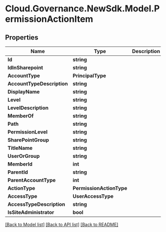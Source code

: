 # Cloud.Governance.NewSdk.Model.PermissionActionItem
## Properties

Name | Type | Description | Notes
------------ | ------------- | ------------- | -------------
**Id** | **string** |  | [optional] 
**IdInSharepoint** | **string** |  | [optional] 
**AccountType** | **PrincipalType** |  | [optional] 
**AccountTypeDescription** | **string** |  | [optional] 
**DisplayName** | **string** |  | [optional] 
**Level** | **string** |  | [optional] 
**LevelDescription** | **string** |  | [optional] 
**MemberOf** | **string** |  | [optional] 
**Path** | **string** |  | [optional] 
**PermissionLevel** | **string** |  | [optional] 
**SharePointGroup** | **string** |  | [optional] 
**TitleName** | **string** |  | [optional] 
**UserOrGroup** | **string** |  | [optional] 
**MemberId** | **int** |  | [optional] 
**ParentId** | **string** |  | [optional] 
**ParentAccountType** | **int** |  | [optional] 
**ActionType** | **PermissionActionType** |  | [optional] 
**AccessType** | **UserAccessType** |  | [optional] 
**AccessTypeDescription** | **string** |  | [optional] 
**IsSiteAdministrator** | **bool** |  | [optional] 

[[Back to Model list]](../README.md#documentation-for-models) [[Back to API list]](../README.md#documentation-for-api-endpoints) [[Back to README]](../README.md)


